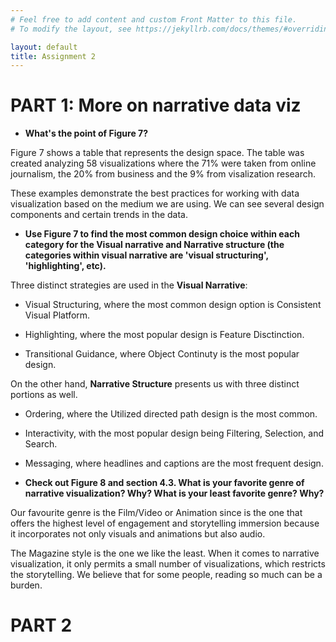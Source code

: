 ```yaml
---
# Feel free to add content and custom Front Matter to this file.
# To modify the layout, see https://jekyllrb.com/docs/themes/#overriding-theme-defaults

layout: default
title: Assignment 2
---
```


# PART 1: More on narrative data viz

* **What's the point of Figure 7?**

Figure 7 shows a table that represents the design space. The table was created analyzing 58 visualizations where the 71% were taken from online journalism, the 20% from business and the 9% from visalization research.

These examples demonstrate the best practices for working with data visualization based on the medium we are using. We can see several design components and certain trends in the data.

* **Use Figure 7 to find the most common design choice within each category for the Visual narrative and Narrative structure (the categories within visual narrative are 'visual structuring', 'highlighting', etc).**

Three distinct strategies are used in the **Visual Narrative**: 
* Visual Structuring, where the most common design option is Consistent Visual Platform. 

* Highlighting, where the most popular design is Feature Disctinction.

* Transitional Guidance, where Object Continuty is the most popular design.

On the other hand, **Narrative Structure** presents us with three distinct portions as well.

* Ordering, where the Utilized directed path design is the most common.

* Interactivity, with the most popular design being Filtering, Selection, and Search.

* Messaging, where headlines and captions are the most frequent design.

* **Check out Figure 8 and section 4.3. What is your favorite genre of narrative visualization? Why? What is your least favorite genre? Why?**

Our favourite genre is the Film/Video or Animation since is the one that offers the highest level of engagement and storytelling immersion because it incorporates not only visuals and animations but also audio.

The Magazine style is the one we like the least. When it comes to narrative visualization, it only permits a small number of visualizations, which restricts the storytelling. We believe that for some people, reading so much can be a burden.



# PART 2